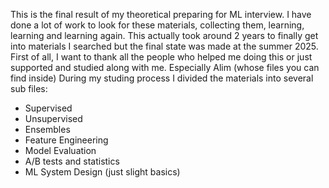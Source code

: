 This is the final result of my theoretical preparing for ML interview. I have done a lot of work to look for these materials, collecting them, learning, learning and learning again. This actually took around 2 years to finally get into materials I searched but the final state was made at the summer 2025.
First of all, I want to thank all the people who helped me doing this or just supported and studied along with me. Especially Alim (whose files you can find inside)
During my studing process I divided the materials into several sub files:
  * Supervised
  * Unsupervised
  * Ensembles
  * Feature Engineering
  * Model Evaluation
  * A/B tests and statistics
  * ML System Design (just slight basics)
